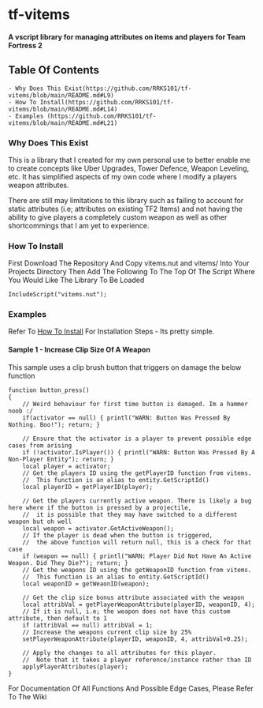 # tf-vitems
#### A vscript library for managing attributes on items and players for Team Fortress 2

## Table Of Contents
    - Why Does This Exist(https://github.com/RRKS101/tf-vitems/blob/main/README.md#L9)
    - How To Install(https://github.com/RRKS101/tf-vitems/blob/main/README.md#L14)
    - Examples (https://github.com/RRKS101/tf-vitems/blob/main/README.md#L21)

### Why Does This Exist
This is a library that I created for my own personal use to better enable me to create concepts like Uber Upgrades, Tower Defence, Weapon Leveling, etc. It has simplified aspects of my own code where I modify a players weapon attributes.

There are still may limitations to this library such as failing to account for static attributes (i.e; attributes on existing TF2 Items) and not having the ability to give players a completely custom weapon as well as other shortcommings that I am yet to experience. 

### How To Install
First Download The Repository And Copy vitems.nut and vitems/ Into Your Projects Directory
Then Add The Following To The Top Of The Script Where You Would Like The Library To Be Loaded
```Squirrel
IncludeScript("vitems.nut");
```

### Examples
Refer To [How To Install](https://github.com/RRKS101/tf-vitems/blob/main/README.md#L14) For Installation Steps - Its pretty simple.

#### Sample 1 - Increase Clip Size Of A Weapon
This sample uses a clip brush button that triggers on damage the below function
```Squirrel
function button_press()
{
    // Weird behaviour for first time button is damaged. Im a hammer noob :/
	if(activator == null) { printl("WARN: Button Was Pressed By Nothing. Boo!"); return; }  

    // Ensure that the activator is a player to prevent possible edge cases from arising
	if (!activator.IsPlayer()) { printl("WARN: Button Was Pressed By A Non-Player Entity"); return; }
	local player = activator;
    // Get the players ID using the getPlayerID function from vitems. 
    //  This function is an alias to entity.GetScriptId()
	local playerID = getPlayerID(player);

    // Get the players currently active weapon. There is likely a bug here where if the button is pressed by a projectile, 
    //  it is possible that they may have switched to a different weapon but oh well
	local weapon = activator.GetActiveWeapon();
    // If the player is dead when the button is triggered, 
    //  the above function will return null, this is a check for that case
	if (weapon == null) { printl("WARN: Player Did Not Have An Active Weapon. Did They Die?"); return; }
    // Get the weapons ID using the getWeaponID function from vitems. 
    //  This function is an alias to entity.GetScriptId()
	local weaponID = getWeaonID(weapon);

    // Get the clip size bonus attribute associated with the weapon
	local attribVal = getPlayerWeaponAttribute(playerID, weaponID, 4);
    // If it is null, i.e; the weapon does not have this custom attribute, then default to 1
	if (attribVal == null) attribVal = 1;
    // Increase the weapons current clip size by 25%
	setPlayerWeaponAttribute(playerID, weaponID, 4, attribVal+0.25);
	
    // Apply the changes to all attributes for this player. 
    //  Note that it takes a player reference/instance rather than ID
	applyPlayerAttributes(player);
}
```

For Documentation Of All Functions And Possible Edge Cases, Please Refer To The Wiki